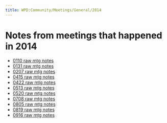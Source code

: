 ```yaml
---
title: WPD:Community/Meetings/General/2014
---
```

<h1><span class="mw-headline" id="Notes_from_meetings_that_happened_in_2014">Notes from meetings that happened in 2014</span></h1>
<div class="subpagelist">
<ul><li> <a href="/wiki/WPD:Community/Meetings/General/2014/0110_raw_mtg_notes" title="WPD:Community/Meetings/General/2014/0110 raw mtg notes">0110 raw mtg notes</a></li>
<li> <a href="/wiki/WPD:Community/Meetings/General/2014/0131_raw_mtg_notes" title="WPD:Community/Meetings/General/2014/0131 raw mtg notes">0131 raw mtg notes</a></li>
<li> <a href="/wiki/WPD:Community/Meetings/General/2014/0207_raw_mtg_notes" title="WPD:Community/Meetings/General/2014/0207 raw mtg notes">0207 raw mtg notes</a></li>
<li> <a href="/wiki/WPD:Community/Meetings/General/2014/0415_raw_mtg_notes" title="WPD:Community/Meetings/General/2014/0415 raw mtg notes">0415 raw mtg notes</a></li>
<li> <a href="/wiki/WPD:Community/Meetings/General/2014/0422_raw_mtg_notes" title="WPD:Community/Meetings/General/2014/0422 raw mtg notes">0422 raw mtg notes</a></li>
<li> <a href="/wiki/WPD:Community/Meetings/General/2014/0513_raw_mtg_notes" title="WPD:Community/Meetings/General/2014/0513 raw mtg notes">0513 raw mtg notes</a></li>
<li> <a href="/wiki/WPD:Community/Meetings/General/2014/0520_raw_mtg_notes" title="WPD:Community/Meetings/General/2014/0520 raw mtg notes">0520 raw mtg notes</a></li>
<li> <a href="/wiki/WPD:Community/Meetings/General/2014/0708_raw_mtg_notes" title="WPD:Community/Meetings/General/2014/0708 raw mtg notes">0708 raw mtg notes</a></li>
<li> <a href="/wiki/WPD:Community/Meetings/General/2014/0805_raw_mtg_notes" title="WPD:Community/Meetings/General/2014/0805 raw mtg notes">0805 raw mtg notes</a></li>
<li> <a href="/wiki/WPD:Community/Meetings/General/2014/0819_raw_mtg_notes" title="WPD:Community/Meetings/General/2014/0819 raw mtg notes">0819 raw mtg notes</a></li>
<li> <a href="/wiki/WPD:Community/Meetings/General/2014/0916_raw_mtg_notes" title="WPD:Community/Meetings/General/2014/0916 raw mtg notes">0916 raw mtg notes</a></div></li></ul>

<!-- Saved in parser cache with key wpwiki:pcache:idhash:22156-0!*!0!*!*!*!*!esi=1 and timestamp 20150731185211 and revision id 54795
 -->
